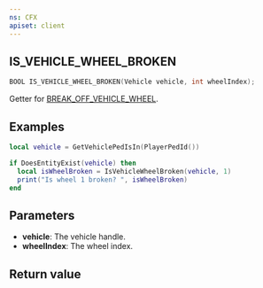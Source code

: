 ```yaml
---
ns: CFX
apiset: client
---
```

## IS_VEHICLE_WHEEL_BROKEN

```c
BOOL IS_VEHICLE_WHEEL_BROKEN(Vehicle vehicle, int wheelIndex);
```

Getter for [BREAK_OFF_VEHICLE_WHEEL](?_0xA274CADB).

## Examples
```lua
local vehicle = GetVehiclePedIsIn(PlayerPedId())

if DoesEntityExist(vehicle) then
  local isWheelBroken = IsVehicleWheelBroken(vehicle, 1)
  print("Is wheel 1 broken? ", isWheelBroken)
end
```

## Parameters
* **vehicle**: The vehicle handle.
* **wheelIndex**: The wheel index.

## Return value